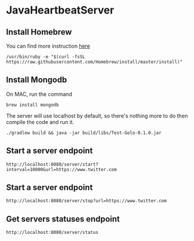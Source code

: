 # JavaHeartbeatServer

## Install Homebrew

You can find more instruction [here](https://brew.sh/)

```
/usr/bin/ruby -e "$(curl -fsSL https://raw.githubusercontent.com/Homebrew/install/master/install)"
```

## Install Mongodb
On MAC, run the command
```
brew install mongodb
```

The server will use localhost by default, so there's nothing more to do then compile the code and run it.

```
./gradlew build && java -jar build/libs/Test-Golo-0.1.0.jar
```

## Start a server endpoint

```
http://localhost:8080/server/start?interval=10000&url=https://www.twitter.com
```

## Start a server endpoint

```
http://localhost:8080/server/stop?url=https://www.twitter.com
```

## Get servers statuses endpoint

```
http://localhost:8080/server/status
```
